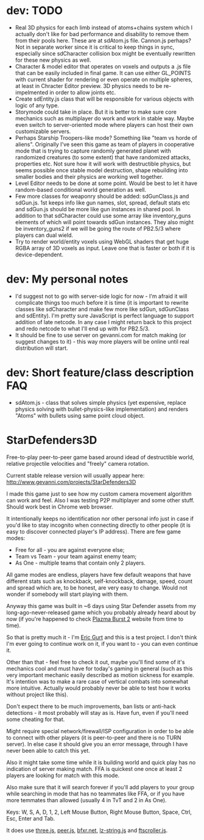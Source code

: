 # dev: TODO

- Real 3D physics for each limb instead of atoms+chains system which I actually don't like for bad performance and disability to remove them from their pools here. These are at sdAtom.js file. Cannon.js perhaps? Not in separate worker since it is critical to keep things in sync, especially since sdCharacter collision box might be eventually rewritten for these new physics as well.
- Character & model editor that operates on voxels and outputs a .js file that can be easily included in final game. It can use either GL_POINTS with current shader for rendering or even operate on multiple spheres, at least in Chracter Editor preview. 3D physics needs to be re-impelmented in order to allow joints etc.
- Create sdEntity.js class that will be responsible for various objects with logic of any type.
- Storymode could take in place. But it is better to make sure core mechanics such as multiplayer do work and work in stable way. Maybe even switch to server-oriented mode where players can host their own customizable servers.
- Perhaps Starship Troopers-like mode? Something like "team vs horde of aliens". Originally I've seen this game as team of players in cooperative mode that is trying to capture randomly generated planet with randomized creatures (to some extent) that have randomized attacks, properties etc. Not sure how it will work with destructible physics, but seems possible once stable model destruction, shape rebuilding into smaller bodies and their physics are working well together.
- Level Editor needs to be done at some point. Would be best to let it have random-based conditional world generation as well.
- Few more classes for weaponry should be added: sdGunClass.js and sdGun.js. 1st keeps info like gun names, slot, spread, default stats etc and sdGun.js should be more like gun instances in shared pool. In addition to that sdCharacter could use some array like inventory_guns elements of which will point towards sdGun instances. They also might be inventory_guns2 if we will be going the route of PB2.5/3 where players can dual wield.
- Try to render world/entity voxels using WebGL shaders that get huge RGBA array of 3D voxels as input. Leave one that is faster or both if it is device-dependent.

# dev: My personal notes

- I'd suggest not to go with server-side logic for now - I'm afraid it will complicate things too much before it is time (it is important to rewrite classes like sdCharacter and make few more like sdGun, sdGunClass and sdEntity). I'm pretty sure JavaScript is perfect language to support addition of late netcode. In any case I might return back to this project and redo netcode to what I'll end up with for PB2.5/3.
- It should be fine to use server on gevanni.com for match making (or suggest changes to it) - this way more players will be online until real distribution will start.

# dev: Short feature/class description FAQ

- sdAtom.js - class that solves simple physics (yet expensive, replace physics solving with bullet-physics-like implementation) and renders "Atoms" with bullets using same point cloud object.

# StarDefenders3D
Free-to-play peer-to-peer game based around idead of destructible world, relative projectile velocities and "freely" camera rotation.

Current stable release version will usually appear here:
http://www.gevanni.com/projects/StarDefenders3D

I made this game just to see how my custom camera movement algorithm can work and feel.
Also I was testing P2P multiplayer and some other stuff. Should work best in Chrome web browser.

It intentionally keeps no identification nor other personal info just in case if you'd like to stay incognito when connecting directly to other people (it is easy to discover connected player's IP address).
There are few game modes:
- Free for all - you are against everyone else;
- Team vs Team - your team against enemy team;
- As One - multiple teams that contain only 2 players.

All game modes are endless, players have few default weapons that have different stats such as knockback, self-knockback, damage, speed, count and spread which are, to be honest, are very easy to change. Would not wonder if somebody will start playing with them.

Anyway this game was built in ~6 days using Star Defender assets from my long-ago-never-released game which you probably already heard about by now (if you're happened to check <a href='https://www.plazmaburst2.com'>Plazma Burst 2</a> website from time to time).

So that is pretty much it - I'm <a href='http://www.gevanni.com'>Eric Gurt</a> and this is a test project. I don't think I'm ever going to continue work on it, if you want to - you can even continue it.

Other than that - feel free to check it out, maybe you'll find some of it's mechanics cool and must have for today's gaming in general (such as this very important mechanic easily described as motion sickness for example. It's intention was to make a rare case of vertical combats into somewhat more intuitive. Actually would probably never be able to test how it works without project like this).

Don't expect there to be much improvements, ban lists or anti-hack detections - it most probably will stay as is. Have fun, even if you'll need some cheating for that.

Might require special network/firewall/ISP configuration in order to be able to connect with other players (it is peer-to-peer and there is no TURN server). In else case it should give you an error message, through I have never been able to catch this yet.

Also it might take some time while it is building world and quick play has no indication of server making match. FFA is quickest one once at least 2 players are looking for match with this mode.

Also make sure that it will search forever if you'll add players to your group while searching in mode that has no teammates like FFA, or if you have more temmates than allowed (usually 4 in TvT and 2 in As One).

Keys: W, S, A, D, 1, 2, Left Mouse Button, Right Mouse Button, Space, Ctrl, Esc, Enter and Tab.

It does use <a href='https://threejs.org'>three.js</a>, <a href='https://peerjs.com'>peer.js</a>, <a href='https://www.bfxr.net/'>bfxr.net</a>, <a href='http://pieroxy.net/blog/pages/lz-string/index.html'>lz-string.js</a> and <a href='https://github.com/ftlabs/ftscroller'>ftscroller.js</a>.
